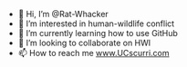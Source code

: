 - 👋 Hi, I’m @Rat-Whacker
- 👀 I’m interested in human-wildlife conflict
- 🌱 I’m currently learning how to use GitHub
- 💞️ I’m looking to collaborate on HWI
- 📫 How to reach me www.UCscurri.com

<!---
Rat-Whacker/Rat-Whacker is a ✨ special ✨ repository because its `README.md` (this file) appears on your GitHub profile.
You can click the Preview link to take a look at your changes.
--->
